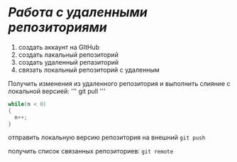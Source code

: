# ***Работа с удаленными репозиториями***
1. создать аккаунт на GItHub
2. создать лакальный репозиторий
3. создать удаленный репазиторий 
4. связать локальный репозиторий с удаленным

Получить изменения из удаленного репозитория и выполнить слияние с локальной версией:
'''
git pull
'''
``` C#
while(n < 0)
{
  n++;
}
```
отправить локальную версию репозитория на внешний `git push`

получить список связанных репозиториев: `git remote`


 
